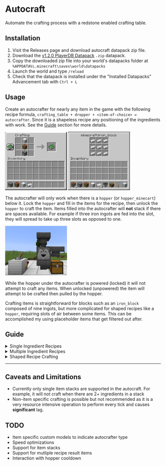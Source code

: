 # Autocraft
Automate the crafting process with a redstone enabled crafting table.

## Installation

1. Visit the Releases page and download autocraft datapack zip file.
2. Download the [v1.2.0 PlayerDB Datapack](https://github.com/rx-modules/PlayerDB/releases/tag/v1.2.0) `.zip` datapack.
3. Copy the downloaded zip file into your world's datapacks folder at `%APPDATA%\.minecraft\saves\world\datapacks`
4. Launch the world and type `/reload`
5. Check that the datapack is installed under the "Installed Datapacks" Advancement tab with `Ctrl + L`


## Usage

Create an autocrafter for nearly any item in the game with the following recipe formula, `crafting_table + dropper + <item-of-choice> = autocrafter`. Since it is a shapeless recipe any positioning of the ingredients with work. See the [Guide](#Guide) section for more details.

<img src="docs/iron_block_autocrafter_recipe.jpg" width=200>
<img src="docs/iron_block_autocrafter_opened.jpg" width=200>

The autocrafter will only work when there is a `hopper` (or `hopper_minecart`) below it. Lock the `hopper` and fill in the items for the recipe, then unlock the `hopper` to craft the item. Items filled into the autocrafter will **not** stack if there are spaces available. For example if three iron ingots are fed into the slot, they will spread to take up three slots as opposed to one.

<img src="docs/autocrafter2.png" width=200>

While the hopper under the autocrafter is powered (locked) it will not attempt to craft any items. When unlocked (unpowered) the item will attempt to be crafted then pulled by the hopper.

Crafting items is straightforward for blocks such as an `iron_block` composed of nine ingots, but more complicated for shaped recipes like a `hopper`, requiring slots of air between some items. This can be accomplished my using placeholder items that get filtered out after.

## Guide
<details>
<summary>Single Ingredient Recipes </summary>
Crafting recipes with a single ingredient do not require any additional redstone components to operate the autocrafter besided the hopper below. Items fed into the autocrafter will automatically be crafted and sent below immediately.

<img src="docs/single_ingredient_recipe_crafting.png" width=200>

</details>

<details>
<summary>Multiple Ingredient Recipes </summary>
Crafting recipes with multiple ingredients require locking the hopper for all ticks that the autocrafter is being loaded with the ingredients so that they do not fall through before the recipe is completed. Once loaded, the hopper can be unlocked and the item will be crafted.

<img src="docs/locked_autocrafter.png" width=190>
<img src="docs/iron_block_autocrafter_opened.jpg" width=200>

</details>

<details>
<summary>Shaped Recipe Crafting </summary>
Shaped recipes require placeholder items to be fed into slots that would be empty. These items must then be filtered out so that only the recipe ingredients remain. Depending on the recipe, this can require a fairly complex redstone setup.

<img src="docs/redstone_torch_autocrafter_recipe.png" width=200>
<img src="docs/redstone_torch_autocrafter_opened.png" width=200>

</details>

---
## Caveats and Limitations
- Currently only single item stacks are supported in the autocraft. For example, it will not craft when there are 2+ ingredients in a stack
- Non-item specific crafting is possible but not recommended as it is a very resource intensive operation to perform every tick and causes **significant** lag.

## TODO
- Item specific custom models to indicate autocrafter type
- Speed optimizations
- Support for item stacks
- Support for mutliple recipe result items
- Interaction with hopper cooldown